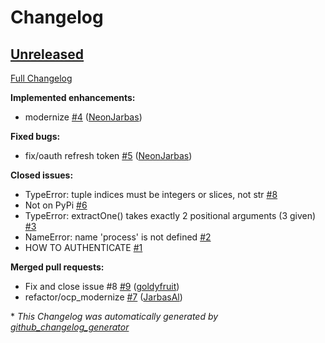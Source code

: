 # Changelog

## [Unreleased](https://github.com/OpenVoiceOS/skill-ovos-spotify/tree/HEAD)

[Full Changelog](https://github.com/OpenVoiceOS/skill-ovos-spotify/compare/62ed299fb9b63ae680bc902a76bf4a2c2adab3ee...HEAD)

**Implemented enhancements:**

- modernize [\#4](https://github.com/OpenVoiceOS/skill-ovos-spotify/pull/4) ([NeonJarbas](https://github.com/NeonJarbas))

**Fixed bugs:**

- fix/oauth refresh token [\#5](https://github.com/OpenVoiceOS/skill-ovos-spotify/pull/5) ([NeonJarbas](https://github.com/NeonJarbas))

**Closed issues:**

- TypeError: tuple indices must be integers or slices, not str [\#8](https://github.com/OpenVoiceOS/skill-ovos-spotify/issues/8)
- Not on PyPi [\#6](https://github.com/OpenVoiceOS/skill-ovos-spotify/issues/6)
- TypeError: extractOne\(\) takes exactly 2 positional arguments \(3 given\) [\#3](https://github.com/OpenVoiceOS/skill-ovos-spotify/issues/3)
- NameError: name 'process' is not defined [\#2](https://github.com/OpenVoiceOS/skill-ovos-spotify/issues/2)
- HOW TO AUTHENTICATE [\#1](https://github.com/OpenVoiceOS/skill-ovos-spotify/issues/1)

**Merged pull requests:**

- Fix and close issue \#8 [\#9](https://github.com/OpenVoiceOS/skill-ovos-spotify/pull/9) ([goldyfruit](https://github.com/goldyfruit))
- refactor/ocp\_modernize [\#7](https://github.com/OpenVoiceOS/skill-ovos-spotify/pull/7) ([JarbasAl](https://github.com/JarbasAl))



\* *This Changelog was automatically generated by [github_changelog_generator](https://github.com/github-changelog-generator/github-changelog-generator)*
